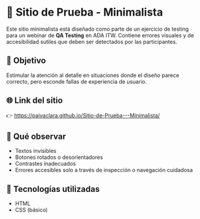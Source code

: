 # 🧪 Sitio de Prueba - Minimalista

Este sitio minimalista está diseñado como parte de un ejercicio de testing para un webinar de **QA Testing** en ADA ITW. Contiene errores visuales y de accesibilidad sutiles que deben ser detectados por las participantes.

## 🔎 Objetivo

Estimular la atención al detalle en situaciones donde el diseño parece correcto, pero esconde fallas de experiencia de usuario.

## 🌐 Link del sitio

👉 https://paivaclara.github.io/Sitio-de-Prueba---Minimalista/

## 🚩 Qué observar

- Textos invisibles
- Botones rotados o desorientadores
- Contrastes inadecuados
- Errores accesibles solo a través de inspección o navegación cuidadosa

## 🧰 Tecnologías utilizadas

- HTML
- CSS (básico)
